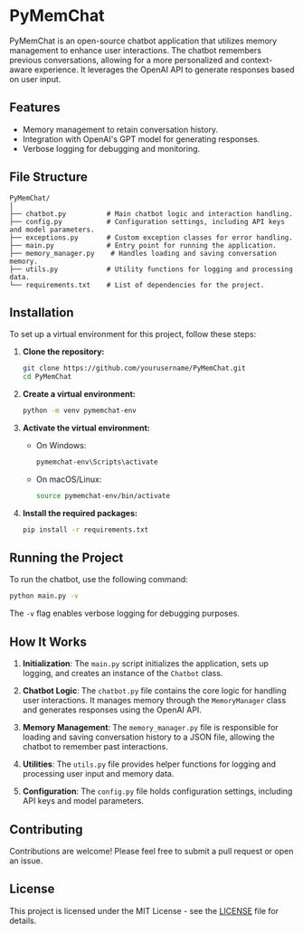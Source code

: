 # PyMemChat

PyMemChat is an open-source chatbot application that utilizes memory management to enhance user interactions. The chatbot remembers previous conversations, allowing for a more personalized and context-aware experience. It leverages the OpenAI API to generate responses based on user input.

## Features

- Memory management to retain conversation history.
- Integration with OpenAI's GPT model for generating responses.
- Verbose logging for debugging and monitoring.

## File Structure

```
PyMemChat/
│
├── chatbot.py          # Main chatbot logic and interaction handling.
├── config.py           # Configuration settings, including API keys and model parameters.
├── exceptions.py       # Custom exception classes for error handling.
├── main.py             # Entry point for running the application.
├── memory_manager.py    # Handles loading and saving conversation memory.
├── utils.py            # Utility functions for logging and processing data.
└── requirements.txt    # List of dependencies for the project.
```

## Installation

To set up a virtual environment for this project, follow these steps:

1. **Clone the repository:**
   ```bash
   git clone https://github.com/yourusername/PyMemChat.git
   cd PyMemChat
   ```

2. **Create a virtual environment:**
   ```bash
   python -m venv pymemchat-env
   ```

3. **Activate the virtual environment:**
   - On Windows:
     ```bash
     pymemchat-env\Scripts\activate
     ```
   - On macOS/Linux:
     ```bash
     source pymemchat-env/bin/activate
     ```

4. **Install the required packages:**
   ```bash
   pip install -r requirements.txt
   ```

## Running the Project

To run the chatbot, use the following command:

```bash
python main.py -v
```

The `-v` flag enables verbose logging for debugging purposes.

## How It Works

1. **Initialization**: The `main.py` script initializes the application, sets up logging, and creates an instance of the `Chatbot` class.

2. **Chatbot Logic**: The `chatbot.py` file contains the core logic for handling user interactions. It manages memory through the `MemoryManager` class and generates responses using the OpenAI API.

3. **Memory Management**: The `memory_manager.py` file is responsible for loading and saving conversation history to a JSON file, allowing the chatbot to remember past interactions.

4. **Utilities**: The `utils.py` file provides helper functions for logging and processing user input and memory data.

5. **Configuration**: The `config.py` file holds configuration settings, including API keys and model parameters.

## Contributing

Contributions are welcome! Please feel free to submit a pull request or open an issue.

## License

This project is licensed under the MIT License - see the [LICENSE](LICENSE) file for details.